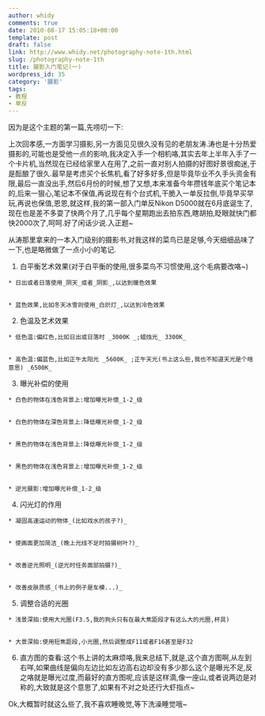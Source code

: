```yaml
---
author: whidy
comments: true
date: 2010-08-17 15:05:18+00:00
template: post
draft: false
link: http://www.whidy.net/photography-note-1th.html
slug: /photography-note-1th
title: 摄影入门笔记(一)
wordpress_id: 35
category: '摄影'
tags:
- 教程
- 单反
---
```


因为是这个主题的第一篇,先唠叨一下:

上次回孝感,一方面学习摄影,另一方面见见很久没有见的老朋友涛.涛也是十分热爱摄影的,可能也是受他一点的影响,我决定入手一个相机咯,其实去年上半年入手了一个卡片机,当然现在已经给家里人在用了,之前一直对别人拍摄的好图好景很痴迷,于是酝酿了很久.最早是考虑买个长焦机,看了好多好多,但是毕竟毕业不久手头资金有限,最后一直没出手,然后6月份的时候,想了又想,本来准备今年攒钱年底买个笔记本的,后来一狠心,笔记本不保值,再说现在有个台式机,干脆入一单反拉倒,毕竟早买早玩,再说也保值,恩恩,就这样,我的第一部入门单反Nikon D5000就在6月底诞生了,现在也是差不多耍了快两个月了,几乎每个星期跑出去拍东西,瞎胡拍,眨眼就快门都快2000次了,呵呵.好了闲话少说.入正题~

从涛那里拿来的一本入门级别的摄影书,对我这样的菜鸟已是足够,今天细细品味了一下,也是略微做了一点小小的笔记.



	
  1. 白平衡艺术效果(对于白平衡的使用,很多菜鸟不习惯使用,这个毛病要改咯~)

	
    * 日出或者日落使用_阴天_或者_阴影_,以达到暖色效果

	
    * 蓝色效果,比如冬天冰雪则使用_白炽灯_,以达到冷色效果




	
  2. 色温及艺术效果

	
    * 低色温:偏红色,比如日出或日落时 _3000K _;蜡烛光_ 3300K_

	
    * 高色温:偏蓝色,比如正午太阳光 _5600K_ ;正午天光(书上这么些,我也不知道天光是个啥意思) _6500K_




	
  3. 曝光补偿的使用

	
    * 白色的物体在浅色背景上:增加曝光补偿_1-2_级

	
    * 白色的物体在深色背景上:降低曝光补偿_1-2_级

	
    * 黑色的物体在浅色背景上:降低曝光补偿_1-2_级

	
    * 黑色的物体在浅色背景上:增加曝光补偿_1-2_级

	
    * 逆光摄影:增加曝光补偿_1-2_级




	
  4. 闪光灯的作用

	
    * 凝固高速运动的物体_(比如戏水的孩子?)_

	
    * 使画面更加简洁_(晚上光线不足时拍摄树叶?)_

	
    * 改善逆光照明_(逆光时任务面部拍摄?)_

	
    * 改善皮肤质感_(书上的例子是车模...)_




	
  5. 调整合适的光圈

	
    * 浅景深拍:使用大光圈(F3.5,我的狗头只有在最大焦距段才有这么大的光圈,杯具)

	
    * 大景深拍:使用短焦距段,小光圈,然后调整成F11或者F16甚至是F32




	
  6. 直方图的查看:这个书上讲的太麻烦咯,我来总结下,就是,这个直方图啊,从左到右咩,如果曲线是偏向左边比如左边高右边却没有多少那么这个是曝光不足,反之咯就是曝光过度,而最好的直方图呢,应该是这样滴,像一座山,或者说两边是对称的,大致就是这个意思了,如果有不对之处还行大虾指点~


Ok,大概暂时就这么些了,我不喜欢睡晚觉,等下洗澡睡觉哦~
